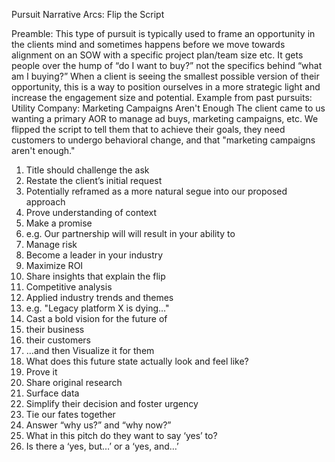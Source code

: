 Pursuit Narrative Arcs: Flip the Script
 
Preamble:
This type of pursuit is typically used to frame an opportunity in the clients mind and sometimes happens before we move towards alignment on an SOW with a specific project plan/team size etc.
It gets people over the hump of “do I want to buy?” not the specifics behind “what am I buying?”
When a client is seeing the smallest possible version of their opportunity, this is a way to position ourselves in a more strategic light and increase the engagement size and potential.
Example from past pursuits: Utility Company: Marketing Campaigns Aren't Enough
The client came to us wanting a primary AOR to manage ad buys, marketing campaigns, etc. We flipped the script to tell them that to achieve their goals, they need customers to undergo behavioral change, and that "marketing campaigns aren't enough."
1.	Title should challenge the ask
2.	Restate the client’s initial request
1.	Potentially reframed as a more natural segue into our proposed approach
2.	Prove understanding of context
3.	Make a promise
1.	e.g. Our partnership will will result in your ability to
1.	Manage risk
2.	Become a leader in your industry
3.	Maximize ROI
4.	Share insights that explain the flip
1.	Competitive analysis
2.	Applied industry trends and themes
1.	e.g. "Legacy platform X is dying…"
5.	Cast a bold vision for the future of
1.	their business
2.	their customers
6.	…and then Visualize it for them
1.	What does this future state actually look and feel like?
7.	Prove it
1.	Share original research
2.	Surface data
8.	Simplify their decision and foster urgency
1.	Tie our fates together
2.	Answer “why us?” and “why now?”
3.	What in this pitch do they want to say ‘yes’ to?
1.	Is there a ‘yes, but…’ or a ‘yes, and…’
